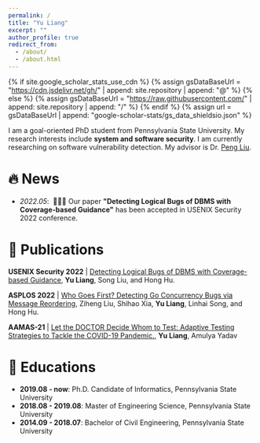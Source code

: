 ```yaml
---
permalink: /
title: "Yu Liang"
excerpt: ""
author_profile: true
redirect_from: 
  - /about/
  - /about.html
---
```


{% if site.google_scholar_stats_use_cdn %}
{% assign gsDataBaseUrl = "https://cdn.jsdelivr.net/gh/" | append: site.repository | append: "@" %}
{% else %}
{% assign gsDataBaseUrl = "https://raw.githubusercontent.com/" | append: site.repository | append: "/" %}
{% endif %}
{% assign url = gsDataBaseUrl | append: "google-scholar-stats/gs_data_shieldsio.json" %}

<span class='anchor' id='about-me'></span>

I am a goal-oriented PhD student from Pennsylvania State University. My research interests include **system and software security**. I am currently researching on software vulnerability detection. My advisor is Dr. [Peng Liu](http://s2.ist.psu.edu/pliu/). 


# 🔥 News

- *2022.05*: &nbsp;🎉🎉🎉 Our paper **"Detecting Logical Bugs of DBMS with Coverage-based Guidance"** has been accepted in USENIX Security 2022 conference. 

# 📝 Publications 

<!-- <div class='paper-box'><div class='paper-box-image'><img src='images/500x300.png' alt="sym" width="100%"></div> -->
<!-- <div class='paper-box-text' markdown="1"> -->
<!-- </div> -->
<!-- </div> -->

**USENIX Security 2022** \| [Detecting Logical Bugs of DBMS with Coverage-based Guidance](../papers/liang-sqlright.pdf), **Yu Liang**, Song Liu, and Hong Hu. 

**ASPLOS 2022** \| [Who Goes First? Detecting Go Concurrency Bugs via Message Reordering](../papers/ASPLOS22.pdf), Ziheng Liu, Shihao Xia, **Yu Liang**, Linhai Song, and Hong Hu.

**AAMAS-21** \| [Let the DOCTOR Decide Whom to Test: Adaptive Testing Strategies to Tackle the COVID-19 Pandemic.](../papers/AAMAS21.pdf), **Yu Liang**, Amulya Yadav 

<!-- # 🎖 Honors and Awards -->
<!-- - *2021.10* Lorem ipsum dolor sit amet, consectetur adipiscing elit. Vivamus ornare aliquet ipsum, ac tempus justo dapibus sit amet.  -->
<!-- - *2021.09* Lorem ipsum dolor sit amet, consectetur adipiscing elit. Vivamus ornare aliquet ipsum, ac tempus justo dapibus sit amet.  -->

# 📖 Educations
- **2019.08 - now**: Ph.D. Candidate of Informatics, Pennsylvania State University
- **2018.08 - 2019.08**: Master of Engineering Science, Pennsylvania State University 
- **2014.09 - 2018.07**: Bachelor of Civil Engineering, Pennsylvania State University 

<!-- # 💬 Invited Talks -->
<!-- - *2021.06*, Lorem ipsum dolor sit amet, consectetur adipiscing elit. Vivamus ornare aliquet ipsum, ac tempus justo dapibus sit amet.  -->
<!-- - *2021.03*, Lorem ipsum dolor sit amet, consectetur adipiscing elit. Vivamus ornare aliquet ipsum, ac tempus justo dapibus sit amet.  \| [\[video\]](https://github.com/) -->

<!-- # 💻 Internships -->
<!-- - *2019.05 - 2020.02*, [Lorem](https://github.com/), China. -->
